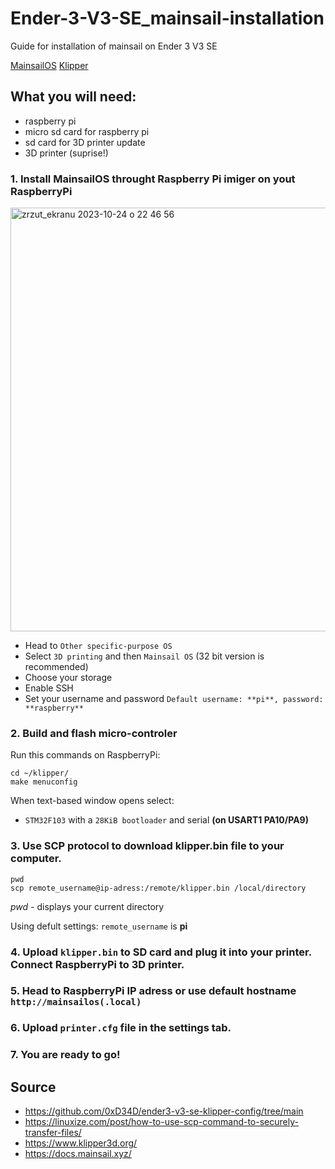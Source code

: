 # Ender-3-V3-SE_mainsail-installation
Guide for installation of mainsail on Ender 3 V3 SE

[MainsailOS](https://docs.mainsail.xyz/)
[Klipper](https://www.klipper3d.org/)

## What you will need:
- raspberry pi
- micro sd card for raspberry pi
- sd card for 3D printer update
- 3D printer (suprise!)

### 1. Install MainsailOS throught Raspberry Pi imiger on yout RaspberryPi
<img width="678" alt="zrzut_ekranu 2023-10-24 o 22 46 56" src="https://github.com/Kruszewski/Ender-3-V3-SE_mainsail-installation/assets/58085942/76ae2dc6-adee-4b42-9ac3-5c452a7dcff5">

- Head to ```Other specific-purpose OS```
- Select ```3D printing``` and then ```Mainsail OS``` (32 bit version is recommended)
- Choose your storage
- Enable SSH
- Set your username and password ```Default username: **pi**, password: **raspberry**``` 

  
### 2. Build and flash micro-controler


Run this commands on RaspberryPi:
```
cd ~/klipper/
make menuconfig
```

When text-based window opens select:
- ```STM32F103``` with a ```28KiB bootloader``` and serial **(on USART1 PA10/PA9)**
### 3. Use SCP protocol to download **klipper.bin** file to your computer.

```
pwd
scp remote_username@ip-adress:/remote/klipper.bin /local/directory
```
*pwd* - displays your current directory

Using defult settings:
```remote_username``` is **pi**

### 4. Upload ```klipper.bin``` to SD card and plug it into your printer. Connect RaspberryPi to 3D printer.
### 5. Head to RaspberryPi IP adress or use default hostname ```http://mainsailos(.local)```
### 6. Upload ```printer.cfg``` file in the settings tab.
### 7. You are ready to go!








## **Source**
- https://github.com/0xD34D/ender3-v3-se-klipper-config/tree/main
- https://linuxize.com/post/how-to-use-scp-command-to-securely-transfer-files/
- https://www.klipper3d.org/
- https://docs.mainsail.xyz/
